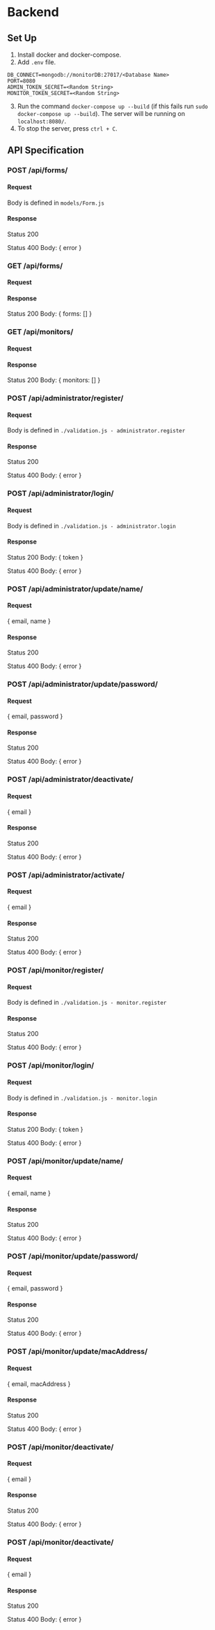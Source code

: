 # Backend

## Set Up

1. Install docker and docker-compose.
2. Add `.env` file.
```
DB_CONNECT=mongodb://monitorDB:27017/<Database Name>
PORT=8080
ADMIN_TOKEN_SECRET=<Random String>
MONITOR_TOKEN_SECRET=<Random String>
```
3. Run the command `docker-compose up --build` (if this fails run `sudo docker-compose up --build`).
    The server will be running on `localhost:8080/`.
4. To stop the server, press `ctrl + C`.

## API Specification

### POST /api/forms/

#### Request

Body is defined in `models/Form.js`

#### Response

Status 200

Status 400
Body: { error }

### GET /api/forms/

#### Request

#### Response

Status 200
Body: { forms: [] }

### GET /api/monitors/

#### Request

#### Response

Status 200
Body: { monitors: [] }

### POST /api/administrator/register/

#### Request

Body is defined in `./validation.js - administrator.register`

#### Response

Status 200

Status 400
Body: { error }

### POST /api/administrator/login/

#### Request

Body is defined in `./validation.js - administrator.login`

#### Response

Status 200
Body: { token }

Status 400
Body: { error }

### POST /api/administrator/update/name/

#### Request

{
    email,
    name
}

#### Response

Status 200

Status 400
Body: { error }

### POST /api/administrator/update/password/

#### Request

{
    email,
    password
}

#### Response

Status 200

Status 400
Body: { error }


### POST /api/administrator/deactivate/

#### Request

{ email }

#### Response

Status 200

Status 400
Body: { error }

### POST /api/administrator/activate/

#### Request

{ email }

#### Response

Status 200

Status 400
Body: { error }

### POST /api/monitor/register/

#### Request

Body is defined in `./validation.js - monitor.register`

#### Response

Status 200

Status 400
Body: { error }

### POST /api/monitor/login/

#### Request

Body is defined in `./validation.js - monitor.login`

#### Response

Status 200
Body: { token }

Status 400
Body: { error }

### POST /api/monitor/update/name/

#### Request

{
    email,
    name
}

#### Response

Status 200

Status 400
Body: { error }

### POST /api/monitor/update/password/

#### Request

{
    email,
    password
}

#### Response

Status 200

Status 400
Body: { error }

### POST /api/monitor/update/macAddress/

#### Request

{
    email,
    macAddress
}

#### Response

Status 200

Status 400
Body: { error }

### POST /api/monitor/deactivate/

#### Request

{ email }

#### Response

Status 200

Status 400
Body: { error }

### POST /api/monitor/deactivate/

#### Request

{ email }

#### Response

Status 200

Status 400
Body: { error }